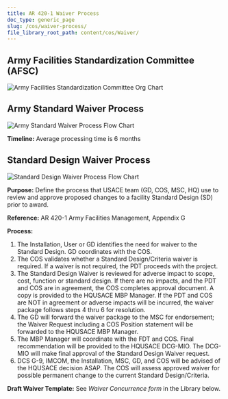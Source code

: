```yaml
---
title: AR 420-1 Waiver Process
doc_type: generic_page
slug: /cos/waiver-process/
file_library_root_path: content/cos/Waiver/
---
```


## Army Facilities Standardization Committee (AFSC)

![Army Facilities Standardization Committee Org Chart](/admin/images/uploads/WaiverProcess4.png)

## Army Standard Waiver Process

![Army Standard Waiver Process Flow Chart](/admin/images/uploads/WaiverProcess2.png)

**Timeline:** Average processing time is 6 months

## Standard Design Waiver Process

![Standard Design Waiver Process Flow Chart](/admin/images/uploads/WaiverProcess1.png)

**Purpose:** Define the process that USACE team (GD, COS, MSC, HQ) use to review and approve proposed changes to a facility Standard Design (SD) prior to award.

**Reference:** AR 420-1 Army Facilities Management, Appendix G

**Process:**

1. The Installation, User or GD identifies the need for waiver to the Standard Design. GD coordinates
   with the COS.
2. The COS validates whether a Standard Design/Criteria waiver is required. If a waiver is not required,
   the PDT proceeds with the project.
3. The Standard Design Waiver is reviewed for adverse impact to scope, cost, function or standard
   design. If there are no impacts, and the PDT and COS are in agreement, the COS completes
   approval document. A copy is provided to the HQUSACE MBP Manager. If the PDT and COS
   are NOT in agreement or adverse impacts will be incurred, the waiver package follows steps 4 thru 6
   for resolution.
4. The GD will forward the waiver package to the MSC for endorsement; the Waiver Request including a
   COS Position statement will be forwarded to the HQUSACE MBP Manager.
5. The MBP Manager will coordinate with the FDT and COS. Final recommendation will be provided to
   the HQUSACE DCG-MIO. The DCG-MIO will make final approval of the Standard Design Waiver
   request.
6. DCS G-9, IMCOM, the Installation, MSC, GD, and COS will be advised of the HQUSACE decision
   ASAP. The COS will assess approved waiver for possible permanent change to the current Standard
   Design/Criteria.

**Draft Waiver Template:** See _Waiver Concurrence form_ in the Library below.
